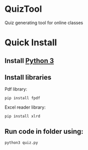 # QuizTool
Quiz generating tool for online classes


<h1>Quick Install</h1>

<h2>Install <a href=https://www.python.org/ftp/python/3.8.5/python-3.8.5.exe>Python 3<a></h2>

<h2>Install libraries</h2>
<p>Pdf library:<p>
<code>pip install fpdf</code>
<p>Excel reader library:<p>
<code>pip install xlrd</code>
  
<h2> Run code in folder using:</h2>
<code>python3 quiz.py</code>

